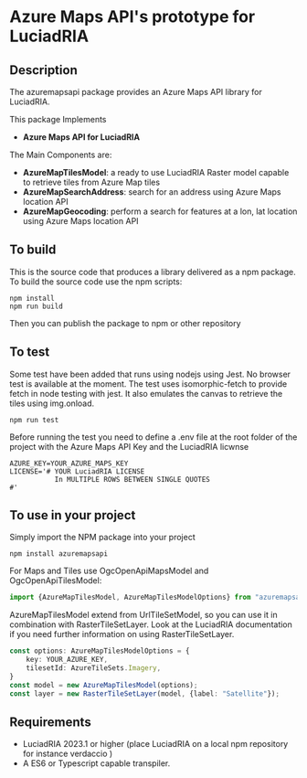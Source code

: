 # Azure Maps API's prototype for LuciadRIA 

## Description
The azuremapsapi package provides an Azure Maps API library for LuciadRIA.

This package Implements
* __Azure Maps API for LuciadRIA__ 

The Main Components are:

* __AzureMapTilesModel__:  a ready to use LuciadRIA Raster model capable to retrieve tiles from Azure Map tiles
* __AzureMapSearchAddress__:  search for an address using Azure Maps location API
* __AzureMapGeocoding__:  perform a search for features at a lon, lat location using Azure Maps location API



## To build
This is the source code that produces a library delivered as a npm package. 
To build the source code use the npm scripts:
```
npm install
npm run build
```
Then you can publish the package to npm or other repository

## To test
Some test have been added that runs using nodejs using Jest. No browser test is available at the moment.
The test uses isomorphic-fetch to provide fetch in node testing with jest. It also emulates the canvas to retrieve the tiles using img.onload.
```
npm run test
```
Before running the test you need to define a .env file at the root folder of the project with the Azure Maps API Key and the LuciadRIA licwnse
```env
AZURE_KEY=YOUR_AZURE_MAPS_KEY
LICENSE='# YOUR LuciadRIA LICENSE 
           In MULTIPLE ROWS BETWEEN SINGLE QUOTES
#'
```

## To use in your project

Simply import the NPM package into your project

```
npm install azuremapsapi
``` 

For Maps and Tiles use OgcOpenApiMapsModel and OgcOpenApiTilesModel:
```typescript
import {AzureMapTilesModel, AzureMapTilesModelOptions} from "azuremapsapi/lib/AzureMapTilesModel";
```
AzureMapTilesModel extend from UrlTileSetModel, so you can use it in combination with RasterTileSetLayer. 
Look at the LuciadRIA documentation if you need further information on using RasterTileSetLayer. 

```typescript
const options: AzureMapTilesModelOptions = {
    key: YOUR_AZURE_KEY,
    tilesetId: AzureTileSets.Imagery,
}
const model = new AzureMapTilesModel(options);
const layer = new RasterTileSetLayer(model, {label: "Satellite"});
```

## Requirements
* LuciadRIA 2023.1 or higher (place LuciadRIA on a local npm repository for instance verdaccio )
* A ES6 or Typescript capable transpiler. 
